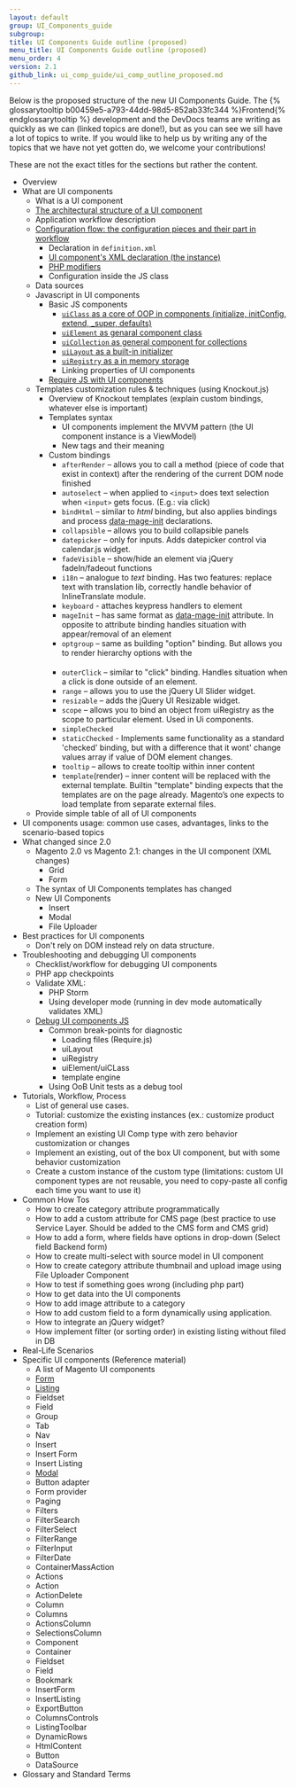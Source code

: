 ```yaml
---
layout: default
group: UI_Components_guide
subgroup:
title: UI Components Guide outline (proposed)
menu_title: UI Components Guide outline (proposed)
menu_order: 4
version: 2.1
github_link: ui_comp_guide/ui_comp_outline_proposed.md
---
```


Below is the proposed structure of the new UI Components Guide. The {% glossarytooltip b00459e5-a793-44dd-98d5-852ab33fc344 %}Frontend{% endglossarytooltip %} development and the DevDocs teams are writing as quickly as we can (linked topics are done!), but as you can see we sill have a lot of topics to write.
If you would like to help us by writing any of the topics that we have not yet gotten do, we welcome your contributions!

<div class="bs-callout bs-callout-info" id="info">
<p>These are not the exact titles for the sections but rather the content.</p>
</div>

- Overview
- What are UI components
	- What is a UI component
	- [The architectural structure of a UI component]({{page.baseurl}}/ui_comp_guide/concepts/ui_comp_architecture_concept.html)
	- Application workflow description
	- [Configuration flow: the configuration pieces and their part in workflow]({{page.baseurl}}ui_comp_guide/concepts/ui_comp_config_flow_concept.html)
		- Declaration in `definition.xml`
		- [UI component's XML declaration (the instance)]({{page.baseurl}}ui_comp_guide/concepts/ui_comp_xmldeclaration_concept.html)
		- [PHP modifiers]({{page.baseurl}}ui_comp_guide/concepts/ui_comp_modifier_concept.html)
		- Configuration inside the JS class
	- Data sources
	- Javascript in UI components
		- Basic JS components
			- [`uiClass` as a core of OOP in components (initialize, initConfig, extend, _super, defaults)]({{page.baseurl}}ui_comp_guide/concepts/ui_comp_uiclass_concept.html)
			- [`uiElement` as genaral component class]({{page.baseurl}}ui_comp_guide/concepts/ui_comp_uielement_concept.html)
			- [`uiCollection` as general component for collections]({{page.baseurl}}ui_comp_guide/concepts/ui_comp_uicollection_concept.html)
			- [`uiLayout`  as a built-in initializer]({{page.baseurl}}ui_comp_guide/concepts/ui_comp_uilayout_concept.html)
			- [`uiRegistry`  as a in memory storage]({{page.baseurl}}ui_comp_guide/concepts/ui_comp_uiregistry.html)
			- Linking properties of UI components
		- [Require JS with UI components]({{page.baseurl}}ui_comp_guide/concepts/ui_comp_requirejs_concept.html)
	- Templates customization rules & techniques (using Knockout.js)
		- Overview of Knockout templates (explain custom bindings, whatever else is important)
		- Templates syntax
			- UI components implement the MVVM pattern (the UI component instance is a ViewModel)
			- New tags and their meaning
		- Custom bindings
			- `afterRender` – allows you to call a method (piece of code that exist in context) after the  rendering of the current DOM node finished
			- `autoselect` – when applied to `<input>` does text selection when `<input>` gets focus. (E.g.: via click)
			- `bindHtml` – similar to _html_ binding, but also applies bindings and process [data-mage-init]({{page.baseurl}}/javascript-dev-guide/javascript/js_init.html#data_mage_init) declarations.
			- `collapsible` – allows you to build collapsible panels
			- `datepicker` – only for inputs. Adds datepicker control via calendar.js widget.
			- `fadeVisible` – show/hide an element via jQuery fadeIn/fadeout functions
			- `i18n` – analogue to _text_ binding. Has two features: replace text with translation lib, correctly handle behavior of InlineTranslate module.
			- `keyboard` - attaches keypress handlers to element
			- `mageInit` – has same format as [data-mage-init]({{page.baseurl}}/javascript-dev-guide/javascript/js_init.html#data_mage_init) attribute. In opposite to attribute binding handles situation with appear/removal of an element
			- `optgroup` – same as building "option" binding. But allows you to render hierarchy options with the <optgroup> tag.
			- `outerClick` – similar to "click" binding. Handles situation when a click is done outside of an element.
			- `range` – allows you to use the jQuery UI Slider widget.
			- `resizable` – adds the jQuery UI Resizable widget.
			- `scope` – allows you to bind an object from uiRegistry as the scope to particular element. Used in Ui components.
			- `simpleChecked`
			- `staticChecked` - Implements same functionality as a standard 'checked' binding, but with a difference that it wont' change values array if value of DOM element changes.
			- `tooltip` – allows to create tooltip within inner content
			- `template`(render) – inner content will be replaced with the external template. Builtin "template" binding expects that the templates are on the page already. Magento’s one expects to load template from separate external files.
	- Provide simple table of all of UI сomponents
- UI components usage: common use cases, advantages, links to the scenario-based topics
- What changed since 2.0
	- Magento 2.0 vs Magento 2.1: changes in the UI component (XML changes)
		- Grid
		- Form
	- The syntax of UI Components templates has changed
	- New UI Components
		- Insert
		- Modal
		- File Uploader
- Best practices for UI components
	-  Don't rely on DOM instead rely on data structure.
-  Troubleshooting and debugging UI components
	-  Checklist/workflow for debugging UI components
	-  PHP app checkpoints
	-  Validate XML:
		-  PHP Storm
		-  Using developer mode (running in dev mode automatically validates XML)
	-  [Debug UI components JS]({{page.baseurl}}ui_comp_guide/troubleshoot/ui_comp_troubleshoot_js.html)
		-  Common break-points for diagnostic
			-  Loading files (Require.js)
			-  uiLayout
			-  uiRegistry
			-  uiElement/uiCLass
			-  template engine
		-  Using OoB Unit tests as a debug tool
-  Tutorials, Workflow, Process
	-  List of general use cases.
	-  Tutorial: customize the existing instances (ex.: customize product creation form)
	-  Implement an existing UI Comp type with zero behavior customization or changes
	-  Implement an existing, out of the box UI component, but with some behavior customization
	-  Create a custom instance of the custom type (limitations: custom UI component types are not reusable, you need to copy-paste all config each time you want to use it)
-  Common How Tos
	-  How to create category attribute programmatically
	-  How to add a custom attribute for CMS page (best practice to use Service Layer. Should be added to the CMS form and CMS grid)
	-  How to add a form, where fields have options in drop-down (Select field Backend form)
	-  How to create multi-select with source model in UI component
	-  How to create category attribute thumbnail and upload image using File Uploader Component
	-  How to test if something goes wrong (including php part)
	-  How to get data into the UI components
	-  How to add image attribute to a category
	-  How to add custom field to a form dynamically using application.
	-  How to integrate an jQuery widget?
	-  How implement filter (or sorting order) in existing listing without filed in DB
-  Real-Life Scenarios
-  Specific UI сomponents (Reference material)
	-  A list of Magento UI components
	-  [Form]({{page.baseurl}}ui_comp_guide/components/ui-form.html)
	-  [Listing]({{page.baseurl}}ui_comp_guide/components/ui-listing-grid.html)
	-  Fieldset
	-  Field
	-  Group
	-  Tab
	-  Nav
	-  Insert
	-  Insert Form
	-  Insert Listing
	-  [Modal]({{page.baseurl}}ui_comp_guide/components/ui-modal.html)
	-  Button adapter
	-  Form provider
	-  Paging
	-  Filters
	-  FilterSearch
	-  FilterSelect
	-  FilterRange
	-  FilterInput
	-  FilterDate
	-  ContainerMassAction
	-  Actions
	-  Action
	-  ActionDelete
	-  Column
	-  Columns
	-  ActionsColumn
	-  SelectionsColumn
	-  Component
	-  Container
	-  Fieldset
	-  Field
	-  Bookmark
	-  InsertForm
	-  InsertListing
	-  ExportButton
	-  ColumnsControls
	-  ListingToolbar
	-  DynamicRows
	-  HtmlContent
	-  Button
	-  DataSource
-  Glossary and Standard Terms
